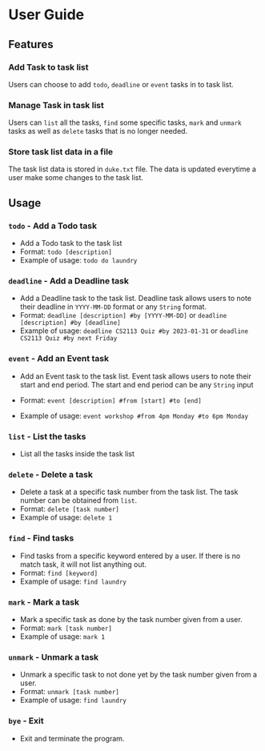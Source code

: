 # User Guide

## Features 

### Add Task to task list

Users can choose to add `todo`, `deadline` or `event` tasks in to task list.

### Manage Task in task list

Users can `list` all the tasks, `find` some specific tasks, `mark` and `unmark` tasks as well as `delete` tasks that is no longer needed.

### Store task list data in a file

The task list data is stored in `duke.txt` file. The data is updated everytime a user make some changes to the task list.

## Usage

### `todo` - Add a Todo task
* Add a Todo task to the task list
* Format: `todo [description]`
* Example of usage: `todo do laundry`

### `deadline` - Add a Deadline task
* Add a Deadline task to the task list. Deadline task allows users to note their deadline in `YYYY-MM-DD` format or any `String` format.
* Format: `deadline [description] #by [YYYY-MM-DD]` or `deadline [description] #by [deadline]`
* Example of usage: `deadline CS2113 Quiz #by 2023-01-31` or
    `deadline CS2113 Quiz #by next Friday`

### `event` - Add an Event task

* Add an Event task to the task list. Event task allows users to note their start and end period. The start and end period can be any `String` input

* Format: `event [description] #from [start] #to [end]`

* Example of usage: `event workshop #from 4pm Monday #to 6pm Monday`

### `list` - List the tasks
* List all the tasks inside the task list

### `delete` - Delete a task
* Delete a task at a specific task number from the task list. The task number can be obtained from `list`.
* Format: `delete [task number]`
* Example of usage: `delete 1`

### `find` - Find tasks
* Find tasks from a specific keyword entered by a user. If there is no match task, it will not list anything out.
* Format: `find [keyword]`
* Example of usage: `find laundry`

### `mark` - Mark a task
* Mark a specific task as done by the task number given from a user.
* Format: `mark [task number]`
* Example of usage: `mark 1`

### `unmark` - Unmark a task
* Unmark a specific task to not done yet by the task number given from a user.
* Format: `unmark [task number]`
* Example of usage: `find laundry`

### `bye` - Exit
* Exit and terminate the program.



